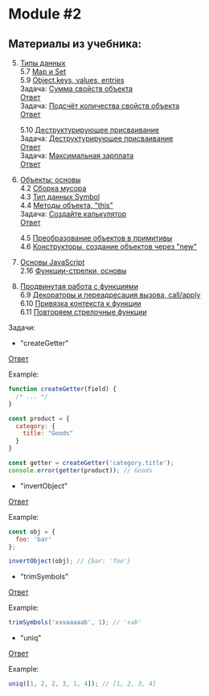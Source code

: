 # Module #2

## Материалы из учебника:

5. [Типы данных](https://learn.javascript.ru/data-types)  
    5.7 [Map и Set](https://learn.javascript.ru/map-set)  
    5.9 [Object.keys, values, entries](https://learn.javascript.ru/keys-values-entries)   
    Задача: [Сумма свойств объекта](https://learn.javascript.ru/task/sum-salaries)  
    [Ответ](task_1.js)  
    Задача: [Подсчёт количества свойств объекта](https://learn.javascript.ru/task/count-properties)  
    [Ответ](task_2.js)  
    
    5.10 [Деструктурирующее присваивание](https://learn.javascript.ru/destructuring-assignment)  
    Задача: [Деструктурирующее присваивание](https://learn.javascript.ru/task/destruct-user)  
    [Ответ](task_3.js)  
    Задача: [Максимальная зарплата](https://learn.javascript.ru/task/max-salary)  
    [Ответ](task_4.js)  
    
4. [Объекты: основы](https://learn.javascript.ru/object-basics)  
    4.2 [Сборка мусора](https://learn.javascript.ru/garbage-collection)  
    4.3 [Тип данных Symbol](https://learn.javascript.ru/symbol)   
    4.4 [Методы объекта, "this"](https://learn.javascript.ru/object-methods)   
    Задача: [Создайте калькулятор](https://learn.javascript.ru/task/calculator)  
    [Ответ](task_5.js)  
        
    4.5 [Преобразование объектов в примитивы](https://learn.javascript.ru/object-toprimitive)   
    4.6 [Конструкторы, создание объектов через "new"](https://learn.javascript.ru/constructor-new)   
    
2. [Основы JavaScript](https://learn.javascript.ru/first-steps)  
    2.16 [Функции-стрелки, основы](https://learn.javascript.ru/arrow-functions-basics)   
    
6. [Продвинутая работа с функциями](https://learn.javascript.ru/advanced-functions)  
    6.9 [Декораторы и переадресация вызова, сall/apply](https://learn.javascript.ru/call-apply-decorators)  
    6.10 [Привязка контекста к функции](https://learn.javascript.ru/bind)  
    6.11 [Повторяем стрелочные функции](https://learn.javascript.ru/arrow-functions)  

Задачи:

* "createGetter"  

[Ответ](task_6.js)  


Example: 
```javascript
function createGetter(field) {
  /* ... */
}

const product = {
  category: {
    title: "Goods"
  }
}

const getter = createGetter('category.title');
console.error(getter(product)); // Goods
```

* "invertObject"  

[Ответ](task_7.js)  

Example:
```javascript
const obj = {
  foo: 'bar'
};

invertObject(obj); // {bar: 'foo'}
```
  
* "trimSymbols" 

[Ответ](task_8.js)  

Example:
```javascript
trimSymbols('xxxaaaaab', 1); // 'xab'
```
  
* "uniq"  

[Ответ](task_9.js)  

Example:
```javascript
uniq([1, 2, 2, 3, 1, 4]); // [1, 2, 3, 4]
```
